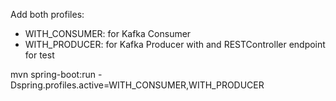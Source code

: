 
Add both profiles: 
* WITH_CONSUMER: for Kafka Consumer
* WITH_PRODUCER: for Kafka Producer with and RESTController endpoint for test

mvn spring-boot:run -Dspring.profiles.active=WITH_CONSUMER,WITH_PRODUCER
